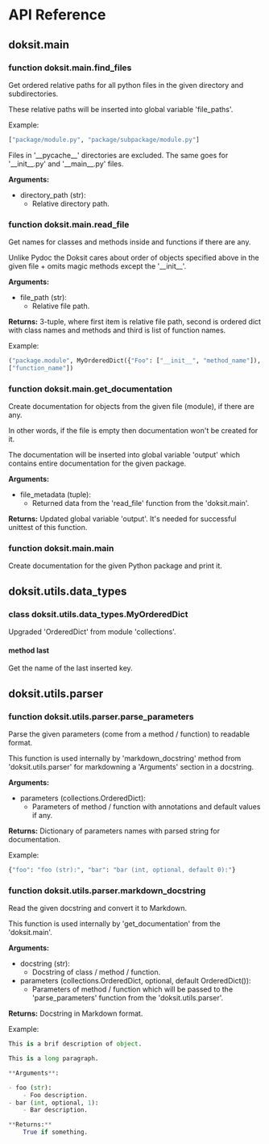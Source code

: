 # API Reference

## doksit.main

### function doksit.main.find_files

Get ordered relative paths for all python files in the given directory and
subdirectories.

These relative paths will be inserted into global variable 'file_paths'.

Example:

```python
["package/module.py", "package/subpackage/module.py"]
```

Files in '\_\_pycache\_\_' directories are excluded. The same goes for
'\_\_init__.py' and '\_\_main\_\_.py' files.

**Arguments:**

- directory_path (str):
    - Relative directory path.

### function doksit.main.read_file

Get names for classes and methods inside and functions if there are any.

Unlike Pydoc the Doksit cares about order of objects specified above in the
given file + omits magic methods except the '\_\_init\_\_'.

**Arguments:**

- file_path (str):
    - Relative file path.

**Returns:**
    3-tuple, where first item is relative file path, second is ordered
    dict with class names and methods and third is list of function names.

Example:

```python
("package.module", MyOrderedDict({"Foo": ["__init__", "method_name"]),
["function_name"])
```

### function doksit.main.get_documentation

Create documentation for objects from the given file (module), if there
are any.

In other words, if the file is empty then documentation won't be created
for it.

The documentation will be inserted into global variable 'output' which
contains entire documentation for the given package.

**Arguments:**

- file_metadata (tuple):
    - Returned data from the 'read_file' function from the 'doksit.main'.

**Returns:**
    Updated global variable 'output'. It's needed for successful
    unittest of this function.

### function doksit.main.main

Create documentation for the given Python package and print it.

## doksit.utils.data_types

### class doksit.utils.data_types.MyOrderedDict

Upgraded 'OrderedDict' from module 'collections'.

#### method last

Get the name of the last inserted key.

## doksit.utils.parser

### function doksit.utils.parser.parse_parameters

Parse the given parameters (come from a method / function) to readable
format.

This function is used internally by 'markdown_docstring' method from
'doksit.utils.parser' for markdowning a 'Arguments' section in a docstring.

**Arguments:**

- parameters (collections.OrderedDict):
    - Parameters of method / function with annotations and default
values if any.

**Returns:**
    Dictionary of parameters names with parsed string for documentation.

Example:

```python
{"foo": "foo (str):", "bar": "bar (int, optional, default 0):"}
```

### function doksit.utils.parser.markdown_docstring

Read the given docstring and convert it to Markdown.

This function is used internally by 'get_documentation' from the
'doksit.main'.

**Arguments:**

- docstring (str):
    - Docstring of class / method / function.
- parameters (collections.OrderedDict, optional, default OrderedDict()):
    - Parameters of method / function which will be passed to the
'parse_parameters' function from the 'doksit.utils.parser'.

**Returns:**
    Docstring in Markdown format.

Example:

```python
This is a brif description of object.

This is a long paragraph.

**Arguments**:

- foo (str):
    - Foo description.
- bar (int, optional, 1):
    - Bar description.

**Returns:**
    True if something.
```
